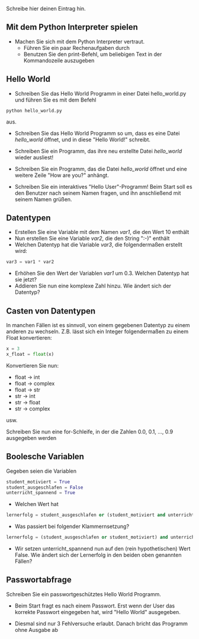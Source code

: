 <!-- 
.. title: 1 - Grundlagen: Übung
.. slug: 1-grundlagen-uebung
.. date: 2017-04-01 11:13:28 UTC+02:00
.. tags: 
.. category: 
.. link: 
.. description: 
.. type: text
.. author: Gabriel Kabbe
-->

Schreibe hier deinen Eintrag hin.
## Mit dem Python Interpreter spielen

  * Machen Sie sich mit dem Python Interpreter vertraut. 
    * Führen Sie ein paar Rechenaufgaben durch
    * Benutzen Sie den print-Befehl, um beliebigen Text in der Kommandozeile auszugeben

## Hello World

* Schreiben Sie das Hello World Programm in einer Datei hello_world.py und führen Sie es mit dem Befehl
    
```
python hello_world.py
```
  
  aus.

* Schreiben Sie das Hello World Programm so um, dass es eine Datei _hello_world_ öffnet, und in diese "Hello World!" schreibt.

* Schreiben Sie ein Programm, das ihre neu erstellte Datei _hello_world_ wieder ausliest!

* Schreiben Sie ein Programm, das die Datei _hello_world_ öffnet und eine weitere Zeile "How are you?" anhängt. 

* Schreiben Sie ein interaktives "Hello User"-Programm! Beim Start soll es den Benutzer nach seinem Namen fragen, und ihn anschließend mit seinem Namen grüßen.

## Datentypen

* Erstellen Sie eine Variable mit dem Namen _var1_, die den Wert 10 enthält
* Nun erstellen Sie eine Variable _var2_, die den String ":-)" enthält
* Welchen Datentyp hat die Variable _var3_, die folgendermaßen erstellt wird: 
    
```python
var3 = var1 * var2

```

* Erhöhen Sie den Wert der Variablen _var1_ um 0.3. Welchen Datentyp hat sie jetzt?
* Addieren Sie nun eine komplexe Zahl hinzu. Wie ändert sich der Datentyp?

## Casten von Datentypen

In manchen Fällen ist es sinnvoll, von einem gegebenen Datentyp zu einem anderen zu wechseln.
Z.B. lässt sich ein Integer folgendermaßen zu einem Float konvertieren:

```python
x = 3
x_float = float(x)
```

Konvertieren Sie nun:

* float -> int
* float -> complex
* float -> str
* str -> int
* str -> float
* str -> complex

usw.

Schreiben Sie nun eine for-Schleife, in der die Zahlen 0.0, 0.1, ..., 0.9 ausgegeben werden

## Boolesche Variablen
  
Gegeben seien die Variablen

```python
student_motiviert = True
student_ausgeschlafen = False
unterricht_spannend = True
```

* Welchen Wert hat 

```python
lernerfolg = student_ausgeschlafen or (student_motiviert and unterricht_spannend)
```

* Was passiert bei folgender Klammernsetzung?

```python
lernerfolg = (student_ausgeschlafen or student_motiviert) and unterricht_spannend
```

* Wir setzen unterricht_spannend nun auf den (rein hypothetischen) Wert False. Wie ändert sich der Lernerfolg in den beiden oben genannten Fällen?


## Passwortabfrage

Schreiben Sie ein passwortgeschütztes Hello World Programm.

* Beim Start fragt es nach einem Passwort. Erst wenn der User das korrekte Passwort eingegeben hat, wird "Hello World" ausgegeben.

* Diesmal sind nur 3 Fehlversuche erlaubt. Danach bricht das Programm ohne Ausgabe ab
